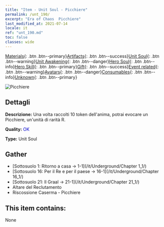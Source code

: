 ```yaml
---
title: "Item - Unit Soul - Picchiere"
permalink: /unt_190/
excerpt: "Era of Chaos  Picchiere"
last_modified_at: 2021-07-14
locale: it
ref: "unt_190.md"
toc: false
classes: wide
---
```

 [Materials](/ItemsIT/){: .btn .btn--primary}[Artifacts](/ItemsIT/Artifacts/){: .btn .btn--success}[Unit Soul](/ItemsIT/UnitSoul/){: .btn .btn--warning}[Unit Awakening](/ItemsIT/UnitAwakening/){: .btn .btn--danger}[Hero Soul](/ItemsIT/HeroSoul/){: .btn .btn--info}[Hero Skill](/ItemsIT/HeroSkill/){: .btn .btn--primary}[Gift](/ItemsIT/Gift/){: .btn .btn--success}[Event related](/ItemsIT/Events/){: .btn .btn--warning}[Avatars](/ItemsIT/Avatars/){: .btn .btn--danger}[Consumables](/ItemsIT/Consumables/){: .btn .btn--info}[Unknown](/ItemsIT/Unknown/){: .btn .btn--primary}

 ![Picchiere](/images/u/ti_jibing.jpg)

## Dettagli
 **Descrizione:** Una volta raccolti 10 token dell'anima, potrai evocare un Picchiere, un'unità di rarità R.

 **Quality:** <span style="color: #0000CD">OK</span>

 **Type:** Unit Soul

## Gather

*    [Sottosuolo 1: Ritorno a casa -> 1-1](/it/Underground/Chapter 1_1/) 
*    [Sottosuolo 16: Per il Re e per il paese -> 16-1](/it/Underground/Chapter 16_1/) 
*    [Sottosuolo 21: Il Graal -> 21-1](/it/Underground/Chapter 21_1/) 
*    Altare del Reclutamento 
*    Riscossione Caserma - Picchiere 

## This item contains:

  None


